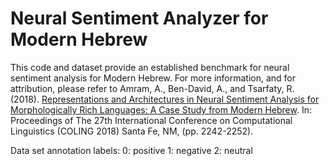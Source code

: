# Neural Sentiment Analyzer for Modern Hebrew
This code and dataset provide an established benchmark for neural sentiment analysis for Modern Hebrew.
For more information, and for attribution, please refer to Amram, A., Ben-David, A., and Tsarfaty, R. (2018). [Representations and Architectures in Neural Sentiment Analysis for Morphologically Rich Languages: A Case Study from Modern Hebrew](http://aclweb.org/anthology/C18-1190). In: Proceedings of The 27th International Conference on Computational Linguistics (COLING 2018) Santa Fe, NM, (pp. 2242-2252).

Data set annotation labels:
0: positive
1: negative
2: neutral


